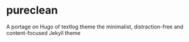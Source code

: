 # pureclean
A portage on Hugo of textlog theme the minimalist, distraction-free and content-focused Jekyll theme
